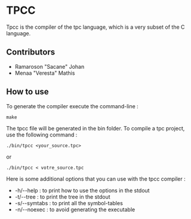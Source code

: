 # TPCC

Tpcc is the compiler of the tpc language, which is a very subset of the C language.

## Contributors
- Ramaroson "Sacane" Johan
- Menaa "Veresta" Mathis

## How to use

To generate the compiler execute the command-line :
```shell
make
```

The tpcc file will be generated in the bin folder. 
To compile a tpc project, use the following command : 
```shell
./bin/tpcc <your_source.tpc>
```
or 
```shell
./bin/tpcc < votre_source.tpc
```
Here is some additional options that you can use with the tpcc compiler :

- -h/--help : to print how to use the options in the stdout
- -t/--tree : to print the tree in the stdout
- -s/--symtabs : to print all the symbol-tables
- -n/--noexec : to avoid generating the executable 

